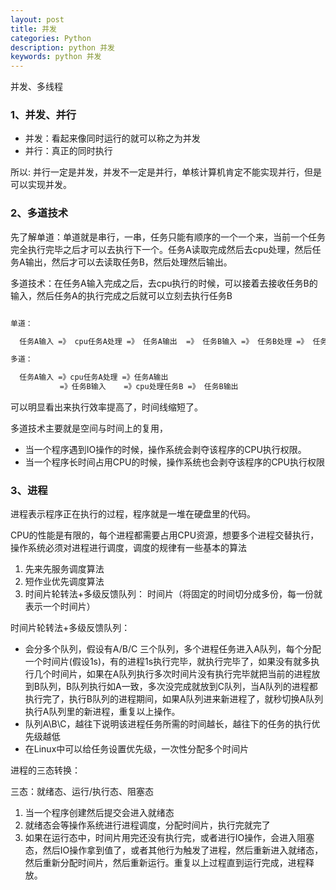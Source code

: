 ```yaml
---
layout: post
title: 并发
categories: Python
description: python 并发
keywords: python 并发
---
```


并发、多线程

### 1、并发、并行

- 并发：看起来像同时运行的就可以称之为并发
- 并行：真正的同时执行

所以: 并行一定是并发，并发不一定是并行，单核计算机肯定不能实现并行，但是可以实现并发。

### 2、多道技术

先了解单道：单道就是串行，一串，任务只能有顺序的一个一个来，当前一个任务完全执行完毕之后才可以去执行下一个。任务A读取完成然后去cpu处理，然后任务A输出，然后才可以去读取任务B，然后处理然后输出。

多道技术：在任务A输入完成之后，去cpu执行的时候，可以接着去接收任务B的输入，然后任务A的执行完成之后就可以立刻去执行任务B

```txt

单道：

  任务A输入 =》 cpu任务A处理 =》 任务A输出  =》 任务B输入 =》 任务B处理 =》 任务B输出

多道：

  任务A输入 =》cpu任务A处理 =》任务A输出
           =》任务B输入    =》cpu处理任务B =》 任务B输出

```

可以明显看出来执行效率提高了，时间线缩短了。

多道技术主要就是空间与时间上的复用，

- 当一个程序遇到IO操作的时候，操作系统会剥夺该程序的CPU执行权限。
- 当一个程序长时间占用CPU的时候，操作系统也会剥夺该程序的CPU执行权限

### 3、进程

进程表示程序正在执行的过程，程序就是一堆在硬盘里的代码。

CPU的性能是有限的，每个进程都需要占用CPU资源，想要多个进程交替执行，操作系统必须对进程进行调度，调度的规律有一些基本的算法

1. 先来先服务调度算法
2. 短作业优先调度算法
3. 时间片轮转法+多级反馈队列： 时间片（将固定的时间切分成多份，每一份就表示一个时间片）

时间片轮转法+多级反馈队列：

- 会分多个队列，假设有A/B/C 三个队列，多个进程任务进入A队列，每个分配一个时间片(假设1s)，有的进程1s执行完毕，就执行完毕了，如果没有就多执行几个时间片，如果在A队列执行多次时间片没有执行完毕就把当前的进程放到B队列，B队列执行如A一致，多次没完成就放到C队列，当A队列的进程都执行完了，执行B队列的进程期间，如果A队列进来新进程了，就秒切换A队列执行A队列里的新进程，重复以上操作。
- 队列A\B\C，越往下说明该进程任务所需的时间越长，越往下的任务的执行优先级越低
- 在Linux中可以给任务设置优先级，一次性分配多个时间片

进程的三态转换：

三态：就绪态、运行/执行态、阻塞态

1. 当一个程序创建然后提交会进入就绪态
2. 就绪态会等操作系统进行进程调度，分配时间片，执行完就完了
3. 如果在运行态中，时间片用完还没有执行完，或者进行IO操作，会进入阻塞态，然后IO操作拿到值了，或者其他行为触发了进程，然后重新进入就绪态，然后重新分配时间片，然后重新运行。重复以上过程直到运行完成，进程释放。
